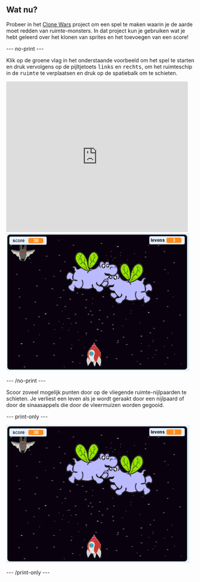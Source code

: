 ## Wat nu?

Probeer in het [Clone Wars](https://projects.raspberrypi.org/nl-NL/projects/clone-wars?utm_source=pathway&utm_medium=whatnext&utm_campaign=projects) project om een spel te maken waarin je de aarde moet redden van ruimte-monsters. In dat project kun je gebruiken wat je hebt geleerd over het klonen van sprites en het toevoegen van een score!

--- no-print ---

Klik op de groene vlag in het onderstaande voorbeeld om het spel te starten en druk vervolgens op de pijltjetoets <kbd>links</kbd> en <kbd>rechts</kbd>, om het ruimteschip in de <kbd>ruimte</kbd> te verplaatsen en druk op de spatiebalk om te schieten.

<div class="scratch-preview">
  <iframe allowtransparency="true" width="485" height="402" src="https://scratch.mit.edu/projects/embed/276887163/?autostart=false" frameborder="0" scrolling="no"></iframe>
  <img src="images/clone-showcase.png">
</div>

--- /no-print ---

Scoor zoveel mogelijk punten door op de vliegende ruimte-nijlpaarden te schieten. Je verliest een leven als je wordt geraakt door een nijlpaard of door de sinaasappels die door de vleermuizen worden gegooid.

--- print-only ---

![beschrijving](images/clone-showcase.png)

--- /print-only ---
